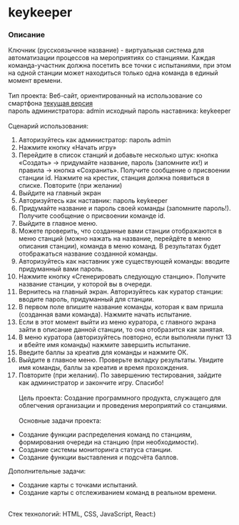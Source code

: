 # keykeeper
### Описание
 Ключник (русскоязычное название) - виртуальная система для автоматизации процессов на мероприятиях со станциями. Каждая команда-участник должна посетить все точки с испытаниями, при этом на одной станции может находиться только одна команда в единый момент времени.
\
\
Тип проекта: Веб-сайт, ориентированный на использование со смартфона
[текущая версия](https://cnehle.github.io/keykeeper/)
\
пароль администратора: admin
исходный пароль наставника: keykeeper
\
\
Сценарий использования:
1. Авторизуйтесь как администратор: пароль admin
2. Нажмите кнопку «Начать игру»
3. Перейдите в список станций и добавьте несколько штук: кнопка «Создать» -> придумайте название, пароль (запомните их!) и правила -> кнопка «Сохранить». Получите сообщение о присвоении станции id. Нажмите на крестик, станция должна появиться в списке. Повторите (при желании)
4. Выйдите на главный экран
5. Авторизуйтесь как наставник: пароль keykeeper
6. Придумайте название и пароль своей команды (запомните пароль!). Получите сообщение о присвоении команде id.
7. Выйдите в главное меню.
8. Можете проверить, что созданные вами станции отображаются в меню станций (можно нажать на название, перейдёте в меню описания станции), команда в меню команд. В результатах будет отображаться название созданной команды.
9. Авторизуйтесь как наставник уже существующей команды: вводите придуманный вами пароль.
10. Нажмите кнопку «Сгенерировать следующую станцию». Получите название станции, у которой вы в очереди.
11. Вернитесь на главный экран. Авторизуйтесь как куратор станции: вводите пароль, придуманный для станции.
12. В первом поле впишите название команды, которая к вам пришла (созданная вами команда). Нажмите начать испытание.
13. Если в этот момент выйти из меню куратора, с главного экрана зайти в описание данной станции, то она отобразится как занятая.
14. В меню куратора (авторизуйтесь повторно, если выполняли пункт 13 и вбейте имя команды) нажмите завершить испытание.
15. Введите баллы за креатив для команды и нажмите ОК.
16. Выйдите в главное меню. Проверьте вкладку результаты. Увидите имя команды, баллы за креатив и время прохождения.
17. Повторите (при желании). По завершению тестирования, зайдите как администратор и закончите игру. Спасибо!
\
\
Цель проекта: Создание программного продукта, служащего для облегчения организации и проведения мероприятий со станциями.\
\
Основные задачи проекта: 
- Создание функции распределения команд по станциям, формирования очереди на станцию (при необходимости).
- Создание системы мониторинга статуса станции.
- Создание функции выставления и подсчёта баллов.

Дополнительные задачи:
- Создание карты с точками испытаний.
- Создание карты с отслеживанием команд в реальном времени.

\
Стек технологий: HTML, CSS, JavaScript, React:)

